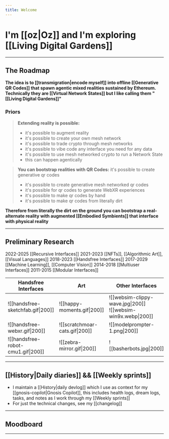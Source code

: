```yaml
---
title: Welcome
---
```

# I'm [[oz|Oz]] and I'm exploring [[Living Digital Gardens]]

---
## The Roadmap

**The idea is to [[transmigration|encode myself]] into offline [[Generative QR Codes]] that spawn agentic mixed realities sustained by Ethereum. Technically they are [[Virtual Network States]] but I like calling them "[[Living Digital Gardens]]"**
### Priors
> **Extending reality is possible:**
>- it's possible to augment reality
> - it's possible to create your own mesh network
>- it's possible to trade crypto through mesh networks
>- it's possible to vibe code any interface you need for any data
>- it's possible to use mesh networked crypto to run a Network State
>- this can happen agentically

>  **You can bootstrap realities with QR Codes:**
it's possible to create generative qr codes
>- it's possible to create generative mesh networked qr codes
>- it's possible for qr codes to generate WebXR experiences
>- it's possible to make qr codes by hand
>- it's possible to make qr codes from literally dirt

**Therefore from literally the dirt on the ground you can bootstrap a real-alternate reality with augmented ⁠[[Embodied Symbients]] that interface with physical reality**

---
## Preliminary Research

2022-2025 [[Recursive Interfaces]]
2021-2023 [[NFTs]], [[Algorithmic Art]], [[Visual Languages]]
2018-2023 [[Handsfree Interfaces]]
2017-2029 [[Machine Learning]], [[Computer Vision]]
2014-2018 [[Multiuser Interfaces]]
2011-2015 [[Modular Interfaces]]

| Handsfree Interfaces               | Art                            | Other Interfaces                                                |
| ---------------------------------- | ------------------------------ | --------------------------------------------------------------- |
| ![[handsfree-sketchfab.gif\|200]]  | ![[happy-moments.gif\|200]]    | ![[websim-clippy-wave.jpg\|200]]<br>![[websim-win9x.webp\|200]] |
| ![[handsfree-webxr.gif\|200]]      | ![[scratchmoar-cats.gif\|200]] | ![[modelprompter-1.png\|200]]                                   |
| ![[handsfree-robot-cmu1.gif\|200]] | ![[zebra-mirror.gif\|200]]     | ![[basherbots.jpg\|200]]                                        |


---
## [[History|Daily diaries]] && [[Weekly sprints]]

- I maintain a [[History|daily devlog]] which I use as context for my [[gnosis-copilot|Gnosis Copilot]], this includes health logs, dream logs, tasks, and notes as I work through my [[Weekly sprints]]
- For just the technical changes, see my [[changelog]]

---
## Moodboard



---
